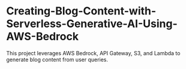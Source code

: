 # Creating-Blog-Content-with-Serverless-Generative-AI-Using-AWS-Bedrock
This project leverages AWS Bedrock, API Gateway, S3, and Lambda to generate blog content from user queries.
